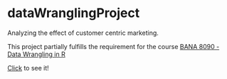 # dataWranglingProject

Analyzing the effect of customer centric marketing.

This project partially fulfills the requirement for the course [BANA 8090 - Data Wrangling in R](http://uc-r.github.io/data_wrangling)

[Click](http://rpubs.com/mr-hn/448587) to see it!
